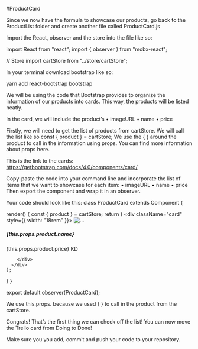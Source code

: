 #ProductCard

Since we now have the formula to showcase our products, go back to the ProductList folder and create another file called ProductCard.js

Import the React, observer and the store into the file like so:

import React from "react";
import { observer } from "mobx-react";

// Store
import cartStore from "../store/cartStore";


In your terminal download bootstrap like so:

yarn add react-bootstrap bootstrap

We will be using the code that Bootstrap provides to organize the information of our products into cards. This way, the products will be listed neatly.

In the card, we will include the product’s
•	imageURL
•	name
•	price

Firstly, we will need to get the list of products from cartStore.
We will call the list like so
    const { product } = cartStore;
We use the { } around the product to call in the information using props. 
You can find more information about props here.

This is the link to the cards:
https://getbootstrap.com/docs/4.0/components/card/

Copy-paste the code into your command line and incorporate the list of items that we want to showcase for each item:
•	imageURL
•	name
•	price
Then export the component and wrap it in an observer.

Your code should look like this:
class ProductCard extends Component {

  render() {
    const { product } = cartStore;
    return (
      <div className="card" style={{ width: "18rem" }}>
        <img
          src={this.props.product.imageUrl}
          className="card-img-top"
          alt="..."
        />
        <div className="card-body">
          <h5 className="card-title">{this.props.product.name}</h5>
          <p className="card-text">{this.props.product.price} KD</p>

        </div>
      </div>
    );
  }
}

export default observer(ProductCard);


We use this.props. because we used { } to call in the product from the cartStore.


Congrats! That’s the first thing we can check off the list!
You can now move the Trello card from Doing to Done! 

Make sure you you add, commit and push your code to your repository. 
